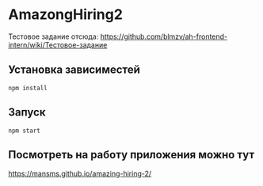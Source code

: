 # AmazongHiring2

Тестовое задание отсюда: https://github.com/blmzv/ah-frontend-intern/wiki/Тестовое-задание

## Установка зависиместей

```
npm install
```

## Запуск

```
npm start
```

## Посмотреть на работу приложения можно тут

https://mansms.github.io/amazing-hiring-2/

